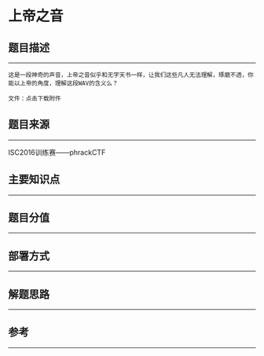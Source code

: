 # 上帝之音

## 题目描述
---
```
这是一段神奇的声音，上帝之音似乎和无字天书一样，让我们这些凡人无法理解，琢磨不透，你能以上帝的角度，理解这段WAV的含义么？

文件：点击下载附件
```

## 题目来源
---
ISC2016训练赛——phrackCTF

## 主要知识点
---


## 题目分值
---


## 部署方式
---


## 解题思路
---


## 参考
---
